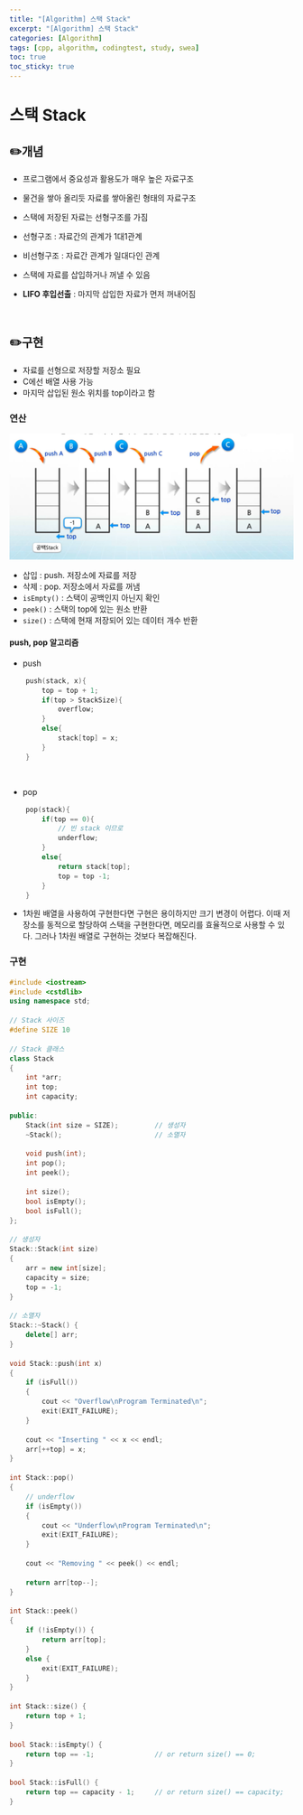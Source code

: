 ```yaml
---
title: "[Algorithm] 스택 Stack"
excerpt: "[Algorithm] 스택 Stack"
categories: [Algorithm]
tags: [cpp, algorithm, codingtest, study, swea]
toc: true
toc_sticky: true
---
```

 
# 스택 Stack

## ✏️개념

+ 프로그램에서 중요성과 활용도가 매우 높은 자료구조

+ 물건을 쌓아 올리듯 자료를 쌓아올린 형태의 자료구조
+ 스택에 저장된 자료는 선형구조를 가짐
 + 선형구조 : 자료간의 관계가 1대1관계
 + 비선형구조 : 자료간 관계가 일대다인 관계

+ 스택에 자료를 삽입하거나 꺼낼 수 있음
+ **LIFO 후입선출** : 마지막 삽입한 자료가 먼저 꺼내어짐

<br>

## ✏️구현

+ 자료를 선형으로 저장할 저장소 필요
+ C에선 배열 사용 가능
+ 마지막 삽입된 원소 위치를 top이라고 함

### 연산

![fail to bring](/assets/Image/cppStudy/Stack.png)


+ 삽입 : push. 저장소에 자료를 저장
+ 삭제 : pop. 저장소에서 자료를 꺼냄
+ `isEmpty()` : 스택이 공백인지 아닌지 확인
+ `peek()` : 스택의 top에 있는 원소 반환
+ `size()` : 스택에 현재 저장되어 있는 데이터 개수 반환

#### push, pop 알고리즘

+ push

```cpp
    push(stack, x){
        top = top + 1;
        if(top > StackSize){
            overflow;
        }
        else{
            stack[top] = x;
        }
    }
```

<br>

+ pop

```cpp
    pop(stack){
        if(top == 0){
            // 빈 stack 이므로
            underflow;
        }
        else{
            return stack[top];
            top = top -1;
        }
    }
```

+ 1차원 배열을 사용하여 구현한다면 구현은 용이하지만 크기 변경이 어렵다. 이때 저장소를 동적으로 할당하여 스택을 구현한다면, 메모리를 효율적으로 사용할 수 있다. 그러나 1차원 배열로 구현하는 것보다 복잡해진다.

### 구현

```cpp
#include <iostream>
#include <cstdlib>
using namespace std;
 
// Stack 사이즈
#define SIZE 10
 
// Stack 클래스
class Stack
{
    int *arr;
    int top;
    int capacity;
 
public:
    Stack(int size = SIZE);         // 생성자
    ~Stack();                       // 소멸자
 
    void push(int);
    int pop();
    int peek();
 
    int size();
    bool isEmpty();
    bool isFull();
};
 
// 생성자
Stack::Stack(int size)
{
    arr = new int[size];
    capacity = size;
    top = -1;
}
 
// 소멸자
Stack::~Stack() {
    delete[] arr;
}
 
void Stack::push(int x)
{
    if (isFull())
    {
        cout << "Overflow\nProgram Terminated\n";
        exit(EXIT_FAILURE);
    }
 
    cout << "Inserting " << x << endl;
    arr[++top] = x;
}
 
int Stack::pop()
{
    // underflow
    if (isEmpty())
    {
        cout << "Underflow\nProgram Terminated\n";
        exit(EXIT_FAILURE);
    }
 
    cout << "Removing " << peek() << endl;
 
    return arr[top--];
}
 
int Stack::peek()
{
    if (!isEmpty()) {
        return arr[top];
    }
    else {
        exit(EXIT_FAILURE);
    }
}
 
int Stack::size() {
    return top + 1;
}
 
bool Stack::isEmpty() {
    return top == -1;               // or return size() == 0;
}
 
bool Stack::isFull() {
    return top == capacity - 1;     // or return size() == capacity;
}
```